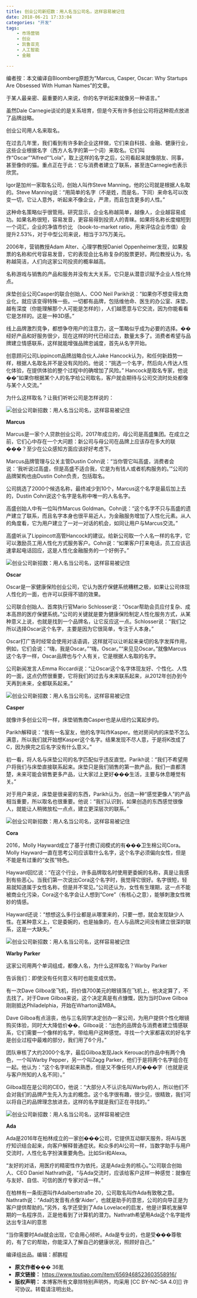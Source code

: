 ```yaml
---
title: 创业公司新招数：用人名当公司名，这样容易被记住
date: 2018-06-21 17:33:04
categories: "开发"
tags:
	- 市场营销
	- 创业
	- 凯鲁亚克
	- 人工智能
	- 金融

---
```


编者按：本文编译自Bloomberg原题为“Marcus, Casper, Oscar: Why Startups Are Obsessed With Human Names”的文章。

于某人最亲密、最重要的人来说，你的名字听起来就像另一种语言。”

虽然Dale Carnegie谈论的是关系培育，但是今天有许多创业公司将这种观点放进了品牌战略。

创业公司用人名来取名。

在过去几年里，我们看到有许多新企业这样做，它们来自科技、金融、健康行业，这些企业根据名字（西方人名字的第一个词）来取名。它们叫作“Oscar”“Alfred”“Lola”，取上这样的名字之后，公司看起来就像朋友、同事，甚至像你的猫。重点正在于此：它与消费者建立了联系，甚至连Carnegie也表示欣赏。

Igor是加州一家取名公司，创始人叫作Steve Manning，他的公司就是根据人名取的。Steve Manning说：“用简单的名字（不是姓，而是名，下同）来命名可以改变一切，它让人意外，听起来不像企业，严肃，而且包含更多的人性。”

这种命名策略似乎很管用。研究显示，企业名称越简单，越像人，企业越容易成功。如果名称很短，容易发音，更容易得到投资人的青睐。如果将名称长度缩短到一个词汇，企业的净值市价比 （book-to-market ratio，用来评估企业市值）会提升2.53%，对于中型公司来说，相当于375万美元。

2006年，营销教授Adam Alter、心理学教授Daniel Oppenheimer发现，如果股票的名称和代号容易发音，它的表现会比名称复杂的股票更好。两位教授认为，名称越简洁，人们向这家公司投资的概率越高。

名称游戏与销售的产品和服务并没有太大关系，它只是从潜意识赋予企业人性化特点。

床垫创业公司Casper的联合创始人、COO Neil Parikh说：“如果你不想变得太商业化，就应该变得特殊一些。一切都有品牌，包括维他命、医生的办公室、床垫，越有深度（你能理解那个人可能是怎样的），人们越愿意与它交流，因为你能看看它是怎样的。这是一种3D感。”

线上品牌激烈竞争，都想争夺用户的注意力，这一策略似乎成为必要的选择。��经好产品和好服务很少，现在这样的时代已经过去，数量太多了。消费者希望与品牌建立情感联系，这样就能增强品牌忠诚度，首先从名字开始。

创意顾问公司Lippincott品牌战略合伙人Jake Hancock认为，和任何新趋势一样，根据人名取名并不是没有风险的。他说：“挑选一个名字，然后向人传达人性化体验，在提供体验的整个过程中的确增加了风险。” Hancock是取名专家，他说��“如果你根据某个人的名字给公司取名，客户就会期待与公司交流时处处都像与某个人交流。”

为什么这样取名？让我们听听公司是怎样说的：

![创业公司新招数：用人名当公司名，这样容易被记住][EI3E-UNUA-6BFM.jpg]

**Marcus**

Marcus是一家个人贷款创业公司，2017年成立的，母公司是高盛集团。在成立之前，它们心中存在一个大问题：新公司与母公司在品牌上应该存在多大的联���？至少在公众感知方面应该好好考虑下。

Marcus品牌管理与公关主管Dustin Cohn说：“当你管它叫高盛，消费者会说：‘我听说过高盛，但是高盛不适合我，它是为有钱人或者机构服务的。’”公司的品牌架构也由Dustin Cohn负责，包括取名。

公司挑选了2000个候选名称，最终减少到10个，Marcus这个名字是最后加上去的，Dustin Cohn说这个名字是名称中唯一的人名名字。

高盛创始人中有一位叫作Marcus Goldman。Cohn说：“这个名字不只与高盛的遗产建立了联系，而且名字本身也很平易近人，为金融服务增加了人性化元素。从人的角度看，它为用户建立了一对一对话的机会，如同让用户与Marcus交流。”

高盛听从了Lippincott高管Hancock的建议。给新公司取一个人名一样的名字，它可以激励员工用人性化方式服务客户。Cohn说：“如果客户打来电话，员工应该迅速拿起电话回应，这是人性化金融服务的一个好例子。”

![创业公司新招数：用人名当公司名，这样容易被记住][QRIV-BBNZ-3E7R.jpg]

**Oscar**

Oscar是一家健康保险创业公司，它认为医疗保健系统糟糕之极，如果让公司体现人性化的一面，也许可以获得不错的效果。

公司联合创始人、首席执行官Mario Schlosser说：“Oscar帮助会员应付复杂、成本高昂的医疗保健系统。”公司的关键就是要为健康保险制定人性化服务方式，从某种意义上说，也就是找到一个品牌名，让它反应这一点。Schlosser说：“我们之所以选择Oscar这个名字，主要是因为它很简单，专注于人本身。”

Oscar打广告时经常会使用对话语调，这样就可以让听起来亲切的名字发挥作用，例如，它们会说：“嗨，我是Oscar。”“嗨，Oscar。”“来见见Oscar。”就像Marcus这个名字一样，Oscar品牌也与个人有关，它是根据人名取的名字。

公司新闻发言人Emma Riccardi说：“让Oscar这个名字体现友好、个性化、人性的一面，这点仍然很重要，它将我们的过去与未来联系起来，从2012年创办到今天再到未来，全都联系起来。”

![创业公司新招数：用人名当公司名，这样容易被记住][FRRY-JYUJ-MEFF.jpg]

**Casper**

就像许多创业公司一样，床垫销售商Casper也是从纽约公寓起步的。

Parikh解释说：“我有一名室友，他的名字叫作Kasper。他对房间内的床垫不怎么满意，所以我们就开始想Kasper这个名字。结果发现不尽人意，于是将K改成了C，因为换完之后名字没有什么意义。”

初一看，将人名与床垫公司的名字匹配似乎违反直觉。Parikh说：“我们不希望用户将我们与床垫直接联系起来。床垫只是我们销售的第一款产品，我们一直都清楚，未来可能会销售更多产品，让大家过上更好���生活，主要与休息睡觉有关。”

对于用户来说，床垫是很亲密的东西，Parikh认为，创造一种“感觉更像人”的产品相当重要，所以取名也很重要。他说：“我们认识到，如果创造的东西感觉很像人，就能让人稍微放松一点点，建立更深层次的联系。”

![创业公司新招数：用人名当公司名，这样容易被记住][3E7F-VNMB-ZRJA.jpg]

**Cora**

2016，Molly Hayward成立了基于付费订阅模式的有���卫生棉公司Cora。Molly Hayward一直在思考公司应该取什么名字，这个名字必须偏向女性，但是不能是有过重的“女孩”特色。

Hayward回忆说：“在这个行业，许多品牌取名时使用更委婉的名称，真是让我感到有些恶心。当我们第一次说出Cora这个名字时，我觉得它很好。名字很短，轻易就知道属于女性名称，但是并不常见。”公司还认为，女性有生理期，这一点不能被商业化污染，Cora这个名字会让人想到“Core”（有核心之意），能够刺激女性微妙的情感。

Hayward还说：“想想这么多行业都是从哪里来的，只要一想，就会发现缺少人性。在某种意义上，它是委婉的，也是抽象的，在人与品牌之间没有建立很深的联系，这是一大缺失。”

![创业公司新招数：用人名当公司名，这样容易被记住][J3YN-BBUZ-BVZE.jpg]

**Warby Parker**

这家公司用两个单词组成，都像人名，为什么这样取名？Warby Parker

告诉我们：即使没有任何意义有时也能变成优势。

有一次Dave Gilboa坐飞机，将价值700美元的眼镜落在飞机上，他决定算了，不去找了。对于Dave Gilboa来说，这个决定真是有点慷慨，因为当时Dave Gilboa刚刚抵达Philadelphia，开始在Wharton读MBA。

Dave Gilboa有点沮丧，他与三名同学决定创办一家公司，为用户提供个性化眼镜购买体验，同时大大降低价��。Gilboa说：“出色的品牌会与消费者建立情感联系，它们需要一个像样的名字，带给用户这种感觉。寻找一个大家都喜欢的好名字是创业过程中最难的部分，我们用了6个月。”

团队审核了大约2000个名字，最后Gilboa发现Jack Kerouac的作品中有两个角色，一个叫Warby Pepper，另一个叫Zagg Parker，他们于是将两个名字组合在一起。他认为：“这个名字听起来熟悉，但是又不像任何人的���字（也就是说与客户所知的人名不同）。”

Gilboa现在是公司的CEO，他说：“大部分人不认识名叫Warby的人，所以他们不会对我们的品牌产生先入为主的概念。这个名字很有趣，很少见，很精致，我们可以将自己的品牌理念放进去，这样的名字就是我们正在寻找的。”

![创业公司新招数：用人名当公司名，这样容易被记住][AUV7-NVUF-I2AM.jpg]

**Ada**

Ada是2016年在柏林成立的一家创���公司，它提供互动聊天服务，将AI与医疗知识结合起来，向客户解释普通症状。和众多的AI公司一样，当数字助手与用户交流时，人性化名字扮演重要角色。比如Siri和Alexa。

“友好的对话，用医疗的精密性作为依托，这是Ada业务的核心。”公司联合创始人、CEO Daniel Nathrath说，“与Ada交流时，应该给客户这样一种感觉：就像在与友好、自信、可信的医疗专家对话一样。”

在柏林有一条街道叫作Adalbertstraße 20，公司取名叫作Ada有致敬之意。Nathrath说：“Ada的发音有点像‘Aider’，也就是助手的意思，公司的向导正是为客户提供帮助的。”另外，名字还受到了Ada Lovelace的启发，他是计算机发展早期的一名程序员，正是他看到了计算机的潜力。Nathrath希望用Ada这个名字能传达出专注AI的意思

“当你需要时Ada就会出现，它会用心倾听。Ada是专业的，也是受���尊敬的，有了它的帮助，你能深入了解自己的健康状况，照顾好自己。”

编译组出品。编辑：郝鹏程


[EI3E-UNUA-6BFM.jpg]: static/resources/crawler/EI3E-UNUA-6BFM.jpg
[QRIV-BBNZ-3E7R.jpg]: static/resources/crawler/QRIV-BBNZ-3E7R.jpg
[FRRY-JYUJ-MEFF.jpg]: static/resources/crawler/FRRY-JYUJ-MEFF.jpg
[3E7F-VNMB-ZRJA.jpg]: static/resources/crawler/3E7F-VNMB-ZRJA.jpg
[J3YN-BBUZ-BVZE.jpg]: static/resources/crawler/J3YN-BBUZ-BVZE.jpg
[AUV7-NVUF-I2AM.jpg]: static/resources/crawler/AUV7-NVUF-I2AM.jpg
 *  **原文作者���** 36氪
 *  **原文链接：** https://www.toutiao.com/item/6569468523603558916/
 *  **版权声明：** 本博客所有文章除特别声明外，均采用 [CC BY-NC-SA 4.0][] 许可协议。转载请注明出处。
